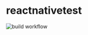 # reactnativetest
![build workflow](https://build.appcenter.ms/v0.1/apps/91a9d800-6bad-4f31-8aa5-a2ce29e28b01/branches/master/badge)
